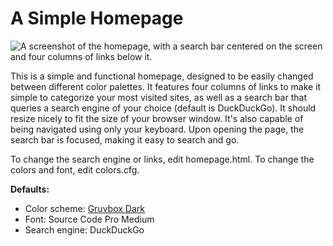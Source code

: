
# A Simple Homepage

![A screenshot of the homepage, with a search bar centered on the screen and four columns of links below it.](https://repository-images.githubusercontent.com/409030626/081d2615-8731-4310-8615-61b6b0be5284)

This is a simple and functional homepage, designed to be easily changed between different color palettes. It features four columns of links to make it simple to categorize your most visited sites, as well as a search bar that queries a search engine of your choice (default is DuckDuckGo). It should resize nicely to fit the size of your browser window. It's also capable of being navigated using only your keyboard. Upon opening the page, the search bar is focused, making it easy to search and go.

To change the search engine or links, edit homepage.html. To change the colors and font, edit colors.cfg.

**Defaults:**

  - Color scheme: [Gruvbox Dark](https://github.com/morhetz/gruvbox)
  - Font: Source Code Pro Medium
  - Search engine: DuckDuckGo
